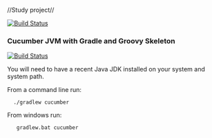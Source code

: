 
//Study project//

[![Build Status](https://travis-ci.org/cieszczykmoskala/kata-bank-cieszczyk-moskala.svg?branch=master)](https://travis-ci.org/cieszczykmoskala/kata-bank-cieszczyk-moskala)


<h3>Cucumber JVM with Gradle and Groovy Skeleton</h3>

[![Build Status](https://travis-ci.org/d-led/cucumber-groovy-gradle.svg?branch=master)](https://travis-ci.org/d-led/cucumber-groovy-gradle)

You will need to have a recent Java JDK installed on your system and system path.

From a command line run:
```
  ./gradlew cucumber
```
From windows run:
```
   gradlew.bat cucumber
```
